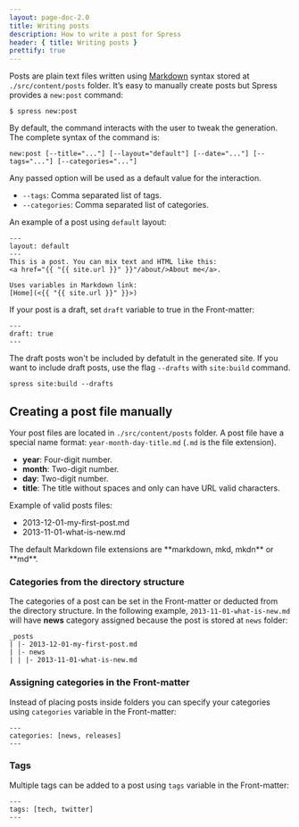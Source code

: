 ```yaml
---
layout: page-doc-2.0
title: Writing posts
description: How to write a post for Spress
header: { title: Writing posts }
prettify: true
---
```

Posts are plain text files written using [Markdown](http://daringfireball.net/projects/markdown/syntax)
syntax stored at `./src/content/posts` folder. It’s easy to manually create posts
but Spress provides a `new:post` command:

```
$ spress new:post
```

By default, the command interacts with the user to tweak the generation.
The complete syntax of the command is:

```
new:post [--title="..."] [--layout="default"] [--date="..."] [--tags="..."] [--categories="..."]
```

Any passed option will be used as a default value for the interaction.

* `--tags`: Comma separated list of tags.
* `--categories`: Comma separated list of categories.

An example of a post using `default` layout:

```
---
layout: default
---
This is a post. You can mix text and HTML like this:
<a href="{{ "{{ site.url }}" }}"/about/>About me</a>.

Uses variables in Markdown link:
[Home](<{{ "{{ site.url }}" }}>)
```

If your post is a draft, set `draft` variable to true in the Front-matter:

```
---
draft: true
---
```

The draft posts won't be included by defatult in the generated site. If you want 
to include draft posts, use the flag `--drafts` with `site:build` command.

```
spress site:build --drafts
```

## Creating a post file manually

Your post files are located in `./src/content/posts` folder. A post file have a special
name format: `year-month-day-title.md` (`.md` is the file extension). 

* **year**: Four-digit number.
* **month**: Two-digit number.
* **day**: Two-digit number.
* **title**: The title without spaces and only can have URL valid characters.

Example of valid posts files:

* 2013-12-01-my-first-post.md
* 2013-11-01-what-is-new.md

<div class="panel panel-default">
  <div class="panel-body">
    <div class="row">
        <div class="col-md-1">
            <i class="fa fa-bookmark-o fa-3x"></i>
        </div>
        <div class="col-md-11">
            <p markdown="1">
                The default Markdown file extensions are 
                **markdown, mkd, mkdn** or **md**.
            </p>
        </div>
    </div>
  </div>
</div>

### Categories from the directory structure

The categories of a post can be set in the Front-matter or deducted from the
directory structure. In the following example, `2013-11-01-what-is-new.md` will have 
**news** category assigned because the post is stored at `news` folder:

```
_posts
| |- 2013-12-01-my-first-post.md
| |- news
| | |- 2013-11-01-what-is-new.md
```

### Assigning categories in the Front-matter

Instead of placing posts inside folders you can specify your categories using
`categories` variable in the Front-matter:

```
---
categories: [news, releases]
---
```

### Tags

Multiple tags can be added to a post using `tags` variable in the Front-matter:

```
---
tags: [tech, twitter]
---
```
